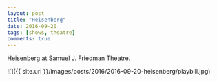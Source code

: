```yaml
---
layout: post
title: "Heisenberg"
date: 2016-09-20
tags: [shows, theatre]
comments: true
---
```

[Heisenberg](http://heisenbergbroadway.com) at Samuel J. Friedman Theatre.

![]({{ site.url }}/images/posts/2016/2016-09-20-heisenberg/playbill.jpg)

